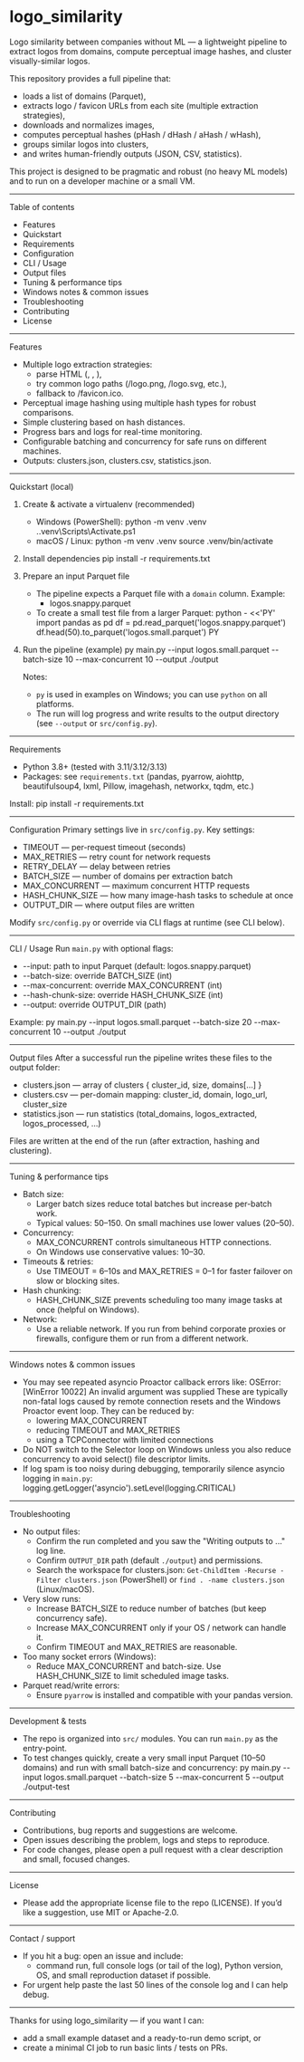 # logo_similarity

Logo similarity between companies without ML — a lightweight pipeline to extract logos from domains, compute perceptual image hashes, and cluster visually-similar logos.

This repository provides a full pipeline that:
- loads a list of domains (Parquet),
- extracts logo / favicon URLs from each site (multiple extraction strategies),
- downloads and normalizes images,
- computes perceptual hashes (pHash / dHash / aHash / wHash),
- groups similar logos into clusters,
- and writes human-friendly outputs (JSON, CSV, statistics).

This project is designed to be pragmatic and robust (no heavy ML models) and to run on a developer machine or a small VM.

---

Table of contents
- Features
- Quickstart
- Requirements
- Configuration
- CLI / Usage
- Output files
- Tuning & performance tips
- Windows notes & common issues
- Troubleshooting
- Contributing
- License

---

Features
- Multiple logo extraction strategies:
  - parse HTML (<link>, <meta>, <img>),
  - try common logo paths (/logo.png, /logo.svg, etc.),
  - fallback to /favicon.ico.
- Perceptual image hashing using multiple hash types for robust comparisons.
- Simple clustering based on hash distances.
- Progress bars and logs for real-time monitoring.
- Configurable batching and concurrency for safe runs on different machines.
- Outputs: clusters.json, clusters.csv, statistics.json.

---

Quickstart (local)
1. Create & activate a virtualenv (recommended)
   - Windows (PowerShell):
     python -m venv .venv
     .\.venv\Scripts\Activate.ps1
   - macOS / Linux:
     python -m venv .venv
     source .venv/bin/activate

2. Install dependencies
   pip install -r requirements.txt

3. Prepare an input Parquet file
   - The pipeline expects a Parquet file with a `domain` column. Example:
     - logos.snappy.parquet
   - To create a small test file from a larger Parquet:
     python - <<'PY'
     import pandas as pd
     df = pd.read_parquet('logos.snappy.parquet')
     df.head(50).to_parquet('logos.small.parquet')
     PY

4. Run the pipeline (example)
   py main.py --input logos.small.parquet --batch-size 10 --max-concurrent 10 --output ./output

   Notes:
   - `py` is used in examples on Windows; you can use `python` on all platforms.
   - The run will log progress and write results to the output directory (see `--output` or `src/config.py`).

---

Requirements
- Python 3.8+ (tested with 3.11/3.12/3.13)
- Packages: see `requirements.txt` (pandas, pyarrow, aiohttp, beautifulsoup4, lxml, Pillow, imagehash, networkx, tqdm, etc.)

Install:
pip install -r requirements.txt

---

Configuration
Primary settings live in `src/config.py`. Key settings:
- TIMEOUT — per-request timeout (seconds)
- MAX_RETRIES — retry count for network requests
- RETRY_DELAY — delay between retries
- BATCH_SIZE — number of domains per extraction batch
- MAX_CONCURRENT — maximum concurrent HTTP requests
- HASH_CHUNK_SIZE — how many image-hash tasks to schedule at once
- OUTPUT_DIR — where output files are written

Modify `src/config.py` or override via CLI flags at runtime (see CLI below).

---

CLI / Usage
Run `main.py` with optional flags:
- --input: path to input Parquet (default: logos.snappy.parquet)
- --batch-size: override BATCH_SIZE (int)
- --max-concurrent: override MAX_CONCURRENT (int)
- --hash-chunk-size: override HASH_CHUNK_SIZE (int)
- --output: override OUTPUT_DIR (path)

Example:
py main.py --input logos.small.parquet --batch-size 20 --max-concurrent 10 --output ./output

---

Output files
After a successful run the pipeline writes these files to the output folder:
- clusters.json — array of clusters { cluster_id, size, domains[...] }
- clusters.csv — per-domain mapping: cluster_id, domain, logo_url, cluster_size
- statistics.json — run statistics (total_domains, logos_extracted, logos_processed, ...)

Files are written at the end of the run (after extraction, hashing and clustering).

---

Tuning & performance tips
- Batch size:
  - Larger batch sizes reduce total batches but increase per-batch work.
  - Typical values: 50–150. On small machines use lower values (20–50).
- Concurrency:
  - MAX_CONCURRENT controls simultaneous HTTP connections.
  - On Windows use conservative values: 10–30.
- Timeouts & retries:
  - Use TIMEOUT = 6–10s and MAX_RETRIES = 0–1 for faster failover on slow or blocking sites.
- Hash chunking:
  - HASH_CHUNK_SIZE prevents scheduling too many image tasks at once (helpful on Windows).
- Network:
  - Use a reliable network. If you run from behind corporate proxies or firewalls, configure them or run from a different network.

---

Windows notes & common issues
- You may see repeated asyncio Proactor callback errors like:
  OSError: [WinError 10022] An invalid argument was supplied
  These are typically non-fatal logs caused by remote connection resets and the Windows Proactor event loop. They can be reduced by:
  - lowering MAX_CONCURRENT
  - reducing TIMEOUT and MAX_RETRIES
  - using a TCPConnector with limited connections
- Do NOT switch to the Selector loop on Windows unless you also reduce concurrency to avoid select() file descriptor limits.
- If log spam is too noisy during debugging, temporarily silence asyncio logging in `main.py`:
  logging.getLogger('asyncio').setLevel(logging.CRITICAL)

---

Troubleshooting
- No output files:
  - Confirm the run completed and you saw the "Writing outputs to ..." log line.
  - Confirm `OUTPUT_DIR` path (default `./output`) and permissions.
  - Search the workspace for clusters.json: `Get-ChildItem -Recurse -Filter clusters.json` (PowerShell) or `find . -name clusters.json` (Linux/macOS).
- Very slow runs:
  - Increase BATCH_SIZE to reduce number of batches (but keep concurrency safe).
  - Increase MAX_CONCURRENT only if your OS / network can handle it.
  - Confirm TIMEOUT and MAX_RETRIES are reasonable.
- Too many socket errors (Windows):
  - Reduce MAX_CONCURRENT and batch-size. Use HASH_CHUNK_SIZE to limit scheduled image tasks.
- Parquet read/write errors:
  - Ensure `pyarrow` is installed and compatible with your pandas version.

---

Development & tests
- The repo is organized into `src/` modules. You can run `main.py` as the entry-point.
- To test changes quickly, create a very small input Parquet (10–50 domains) and run with small batch-size and concurrency:
  py main.py --input logos.small.parquet --batch-size 5 --max-concurrent 5 --output ./output-test

---

Contributing
- Contributions, bug reports and suggestions are welcome.
- Open issues describing the problem, logs and steps to reproduce.
- For code changes, please open a pull request with a clear description and small, focused changes.

---

License
- Please add the appropriate license file to the repo (LICENSE). If you’d like a suggestion, use MIT or Apache-2.0.

---

Contact / support
- If you hit a bug: open an issue and include:
  - command run, full console logs (or tail of the log), Python version, OS, and small reproduction dataset if possible.
- For urgent help paste the last 50 lines of the console log and I can help debug.

---

Thanks for using logo_similarity — if you want I can:
- add a small example dataset and a ready-to-run demo script, or
- create a minimal CI job to run basic lints / tests on PRs.
